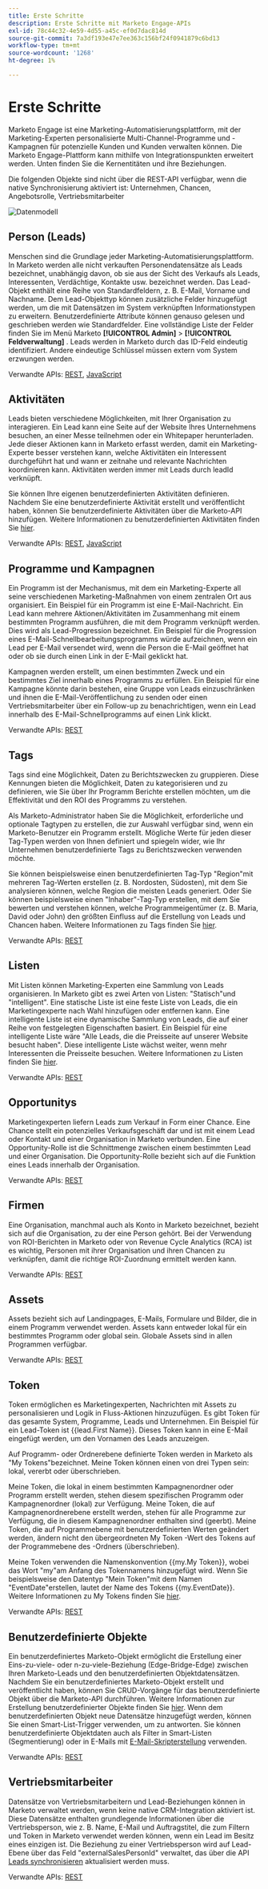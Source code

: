 ```yaml
---
title: Erste Schritte
description: Erste Schritte mit Marketo Engage-APIs
exl-id: 78c44c32-4e59-4d55-a45c-ef0d7dac814d
source-git-commit: 7a3df193e47e7ee363c156bf24f0941879c6bd13
workflow-type: tm+mt
source-wordcount: '1268'
ht-degree: 1%

---
```


# Erste Schritte

Marketo Engage ist eine Marketing-Automatisierungsplattform, mit der Marketing-Experten personalisierte Multi-Channel-Programme und -Kampagnen für potenzielle Kunden und Kunden verwalten können. Die Marketo Engage-Plattform kann mithilfe von Integrationspunkten erweitert werden. Unten finden Sie die Kernentitäten und ihre Beziehungen.

Die folgenden Objekte sind nicht über die REST-API verfügbar, wenn die native Synchronisierung aktiviert ist: Unternehmen, Chancen, Angebotsrolle, Vertriebsmitarbeiter

![Datenmodell](assets/data_model.png)

## Person (Leads)

Menschen sind die Grundlage jeder Marketing-Automatisierungsplattform. In Marketo werden alle nicht verkauften Personendatensätze als Leads bezeichnet, unabhängig davon, ob sie aus der Sicht des Verkaufs als Leads, Interessenten, Verdächtige, Kontakte usw. bezeichnet werden. Das Lead-Objekt enthält eine Reihe von Standardfeldern, z. B. E-Mail, Vorname und Nachname. Dem Lead-Objekttyp können zusätzliche Felder hinzugefügt werden, um die mit Datensätzen im System verknüpften Informationstypen zu erweitern. Benutzerdefinierte Attribute können genauso gelesen und geschrieben werden wie Standardfelder. Eine vollständige Liste der Felder finden Sie im Menü Marketo **[!UICONTROL Admin]** > **[!UICONTROL Feldverwaltung]** . Leads werden in Marketo durch das ID-Feld eindeutig identifiziert. Andere eindeutige Schlüssel müssen extern vom System erzwungen werden.

Verwandte APIs: [REST](https://developer.adobe.com/marketo-apis/api/mapi/#tag/Leads), [JavaScript](javascript-api/lead-tracking.md#lead-tracking-api)

## Aktivitäten

Leads bieten verschiedene Möglichkeiten, mit Ihrer Organisation zu interagieren. Ein Lead kann eine Seite auf der Website Ihres Unternehmens besuchen, an einer Messe teilnehmen oder ein Whitepaper herunterladen. Jede dieser Aktionen kann in Marketo erfasst werden, damit ein Marketing-Experte besser verstehen kann, welche Aktivitäten ein Interessent durchgeführt hat und wann er zeitnahe und relevante Nachrichten koordinieren kann. Aktivitäten werden immer mit Leads durch leadId verknüpft.

Sie können Ihre eigenen benutzerdefinierten Aktivitäten definieren. Nachdem Sie eine benutzerdefinierte Aktivität erstellt und veröffentlicht haben, können Sie benutzerdefinierte Aktivitäten über die Marketo-API hinzufügen. Weitere Informationen zu benutzerdefinierten Aktivitäten finden Sie [hier](https://experienceleague.adobe.com/en/docs/marketo/using/product-docs/administration/marketo-custom-activities/understanding-custom-activities).

Verwandte APIs: [REST](https://developer.adobe.com/marketo-apis/api/mapi/#tag/Activities), [JavaScript](javascript-api/lead-tracking.md#munchkin-behavior)

## Programme und Kampagnen

Ein Programm ist der Mechanismus, mit dem ein Marketing-Experte all seine verschiedenen Marketing-Maßnahmen von einem zentralen Ort aus organisiert. Ein Beispiel für ein Programm ist eine E-Mail-Nachricht. Ein Lead kann mehrere Aktionen/Aktivitäten im Zusammenhang mit einem bestimmten Programm ausführen, die mit dem Programm verknüpft werden. Dies wird als Lead-Progression bezeichnet. Ein Beispiel für die Progression eines E-Mail-Schnellbearbeitungsprogramms würde aufzeichnen, wenn ein Lead per E-Mail versendet wird, wenn die Person die E-Mail geöffnet hat oder ob sie durch einen Link in der E-Mail geklickt hat.

Kampagnen werden erstellt, um einen bestimmten Zweck und ein bestimmtes Ziel innerhalb eines Programms zu erfüllen. Ein Beispiel für eine Kampagne könnte darin bestehen, eine Gruppe von Leads einzuschränken und ihnen die E-Mail-Veröffentlichung zu senden oder einen Vertriebsmitarbeiter über ein Follow-up zu benachrichtigen, wenn ein Lead innerhalb des E-Mail-Schnellprogramms auf einen Link klickt.

Verwandte APIs: [REST](https://developer.adobe.com/marketo-apis/api/mapi/#tag/Campaigns)

## Tags

Tags sind eine Möglichkeit, Daten zu Berichtszwecken zu gruppieren. Diese Kennungen bieten die Möglichkeit, Daten zu kategorisieren und zu definieren, wie Sie über Ihr Programm Berichte erstellen möchten, um die Effektivität und den ROI des Programms zu verstehen.

Als Marketo-Administrator haben Sie die Möglichkeit, erforderliche und optionale Tagtypen zu erstellen, die zur Auswahl verfügbar sind, wenn ein Marketo-Benutzer ein Programm erstellt. Mögliche Werte für jeden dieser Tag-Typen werden von Ihnen definiert und spiegeln wider, wie Ihr Unternehmen benutzerdefinierte Tags zu Berichtszwecken verwenden möchte.

Sie können beispielsweise einen benutzerdefinierten Tag-Typ &quot;Region&quot;mit mehreren Tag-Werten erstellen (z. B. Nordosten, Südosten), mit dem Sie analysieren können, welche Region die meisten Leads generiert. Oder Sie können beispielsweise einen &quot;Inhaber&quot;-Tag-Typ erstellen, mit dem Sie bewerten und verstehen können, welche Programmeigentümer (z. B. Maria, David oder John) den größten Einfluss auf die Erstellung von Leads und Chancen haben. Weitere Informationen zu Tags finden Sie [hier](https://experienceleague.adobe.com/en/docs/marketo/using/product-docs/core-marketo-concepts/programs/working-with-programs/understanding-tags).

Verwandte APIs: [REST](https://developer.adobe.com/marketo-apis/api/asset/)

## Listen

Mit Listen können Marketing-Experten eine Sammlung von Leads organisieren. In Marketo gibt es zwei Arten von Listen: &quot;Statisch&quot;und &quot;intelligent&quot;. Eine statische Liste ist eine feste Liste von Leads, die ein Marketingexperte nach Wahl hinzufügen oder entfernen kann. Eine intelligente Liste ist eine dynamische Sammlung von Leads, die auf einer Reihe von festgelegten Eigenschaften basiert. Ein Beispiel für eine intelligente Liste wäre &quot;Alle Leads, die die Preisseite auf unserer Website besucht haben&quot;. Diese intelligente Liste wächst weiter, wenn mehr Interessenten die Preisseite besuchen. Weitere Informationen zu Listen finden Sie [hier](https://experienceleague.adobe.com/de/docs/marketo/using/home).

Verwandte APIs: [REST](https://developer.adobe.com/marketo-apis/api/asset/#tag/Static-Lists)

## Opportunitys

Marketingexperten liefern Leads zum Verkauf in Form einer Chance. Eine Chance stellt ein potenzielles Verkaufsgeschäft dar und ist mit einem Lead oder Kontakt und einer Organisation in Marketo verbunden. Eine Opportunity-Rolle ist die Schnittmenge zwischen einem bestimmten Lead und einer Organisation. Die Opportunity-Rolle bezieht sich auf die Funktion eines Leads innerhalb der Organisation.

Verwandte APIs: [REST](https://developer.adobe.com/marketo-apis/api/mapi/#tag/Opportunities)

## Firmen

Eine Organisation, manchmal auch als Konto in Marketo bezeichnet, bezieht sich auf die Organisation, zu der eine Person gehört. Bei der Verwendung von ROI-Berichten in Marketo oder von Revenue Cycle Analytics (RCA) ist es wichtig, Personen mit ihrer Organisation und ihren Chancen zu verknüpfen, damit die richtige ROI-Zuordnung ermittelt werden kann.

Verwandte APIs: [REST](https://developer.adobe.com/marketo-apis/api/mapi/#tag/Companies)

## Assets

Assets bezieht sich auf Landingpages, E-Mails, Formulare und Bilder, die in einem Programm verwendet werden. Assets kann entweder lokal für ein bestimmtes Programm oder global sein. Globale Assets sind in allen Programmen verfügbar.

Verwandte APIs: [REST](https://developer.adobe.com/marketo-apis/api/asset/)

## Token

Token ermöglichen es Marketingexperten, Nachrichten mit Assets zu personalisieren und Logik in Fluss-Aktionen hinzuzufügen. Es gibt Token für das gesamte System, Programme, Leads und Unternehmen. Ein Beispiel für ein Lead-Token ist {{lead.First Name}}. Dieses Token kann in eine E-Mail eingefügt werden, um den Vornamen des Leads anzuzeigen.

Auf Programm- oder Ordnerebene definierte Token werden in Marketo als &quot;My Tokens&quot;bezeichnet. Meine Token können einen von drei Typen sein: lokal, vererbt oder überschrieben.

Meine Token, die lokal in einem bestimmten Kampagnenordner oder Programm erstellt werden, stehen diesem spezifischen Programm oder Kampagnenordner (lokal) zur Verfügung. Meine Token, die auf Kampagnenordnerebene erstellt werden, stehen für alle Programme zur Verfügung, die in diesem Kampagnenordner enthalten sind (geerbt). Meine Token, die auf Programmebene mit benutzerdefinierten Werten geändert werden, ändern nicht den übergeordneten My Token -Wert des Tokens auf der Programmebene des -Ordners (überschrieben).

Meine Token verwenden die Namenskonvention {{my.My Token}}, wobei das Wort &quot;my&quot;am Anfang des Tokennamens hinzugefügt wird. Wenn Sie beispielsweise den Datentyp &quot;Mein Token&quot;mit dem Namen &quot;EventDate&quot;erstellen, lautet der Name des Tokens {{my.EventDate}}. Weitere Informationen zu My Tokens finden Sie [hier](https://experienceleague.adobe.com/en/docs/marketo/using/product-docs/core-marketo-concepts/programs/tokens/understanding-my-tokens-in-a-program).

Verwandte APIs: [REST](https://developer.adobe.com/marketo-apis/api/asset/#tag/Tokens)

## Benutzerdefinierte Objekte

Ein benutzerdefiniertes Marketo-Objekt ermöglicht die Erstellung einer Eins-zu-viele- oder n-zu-viele-Beziehung (Edge-Bridge-Edge) zwischen Ihren Marketo-Leads und den benutzerdefinierten Objektdatensätzen. Nachdem Sie ein benutzerdefiniertes Marketo-Objekt erstellt und veröffentlicht haben, können Sie CRUD-Vorgänge für das benutzerdefinierte Objekt über die Marketo-API durchführen. Weitere Informationen zur Erstellung benutzerdefinierter Objekte finden Sie [hier](https://experienceleague.adobe.com/de/docs/marketo/using/home). Wenn dem benutzerdefinierten Objekt neue Datensätze hinzugefügt werden, können Sie einen Smart-List-Trigger verwenden, um zu antworten. Sie können benutzerdefinierte Objektdaten auch als Filter in Smart-Listen (Segmentierung) oder in E-Mails mit [E-Mail-Skripterstellung](email-scripting.md) verwenden.

Verwandte APIs: [REST](https://developer.adobe.com/marketo-apis/api/mapi/#tag/Custom-Objects)

## Vertriebsmitarbeiter

Datensätze von Vertriebsmitarbeitern und Lead-Beziehungen können in Marketo verwaltet werden, wenn keine native CRM-Integration aktiviert ist. Diese Datensätze enthalten grundlegende Informationen über die Vertriebsperson, wie z. B. Name, E-Mail und Auftragstitel, die zum Filtern und Token in Marketo verwendet werden können, wenn ein Lead im Besitz eines einzigen ist. Die Beziehung zu einer Vertriebsperson wird auf Lead-Ebene über das Feld &quot;externalSalesPersonId&quot; verwaltet, das über die API [Leads synchronisieren](https://developer.adobe.com/marketo-apis/api/mapi/#tag/Leads/operation/syncLeadUsingPOST) aktualisiert werden muss.

Verwandte APIs: [REST](https://developer.adobe.com/marketo-apis/api/mapi/#tag/Sales-Persons)
